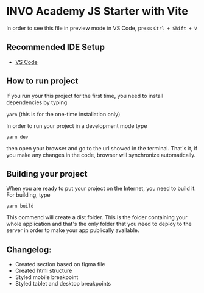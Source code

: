 # INVO Academy JS Starter with Vite

In order to see this file in preview mode in VS Code, press ```Ctrl + Shift + V```

## Recommended IDE Setup

- [VS Code](https://code.visualstudio.com/)

## How to run  project

If you run your this project for the first time, you need to install dependencies by typing

```yarn``` (this is for the one-time installation only)

In order to run your project in a development mode type

```yarn dev```

then open your browser and go to the url showed in the terminal. That's it, if you make any changes in the code, browser will synchronize automatically.

## Building your project

When you are ready to put your project on the Internet, you need to build it. For building, type

```yarn build```

This commend will create a dist folder. This is the folder containing your whole application and that's the only folder that you need to deploy to the server in order to make your app publically available.

## Changelog:

* Created section based on figma file
* Created html structure
* Styled mobile breakpoint 
* Styled tablet and desktop breakpoints


